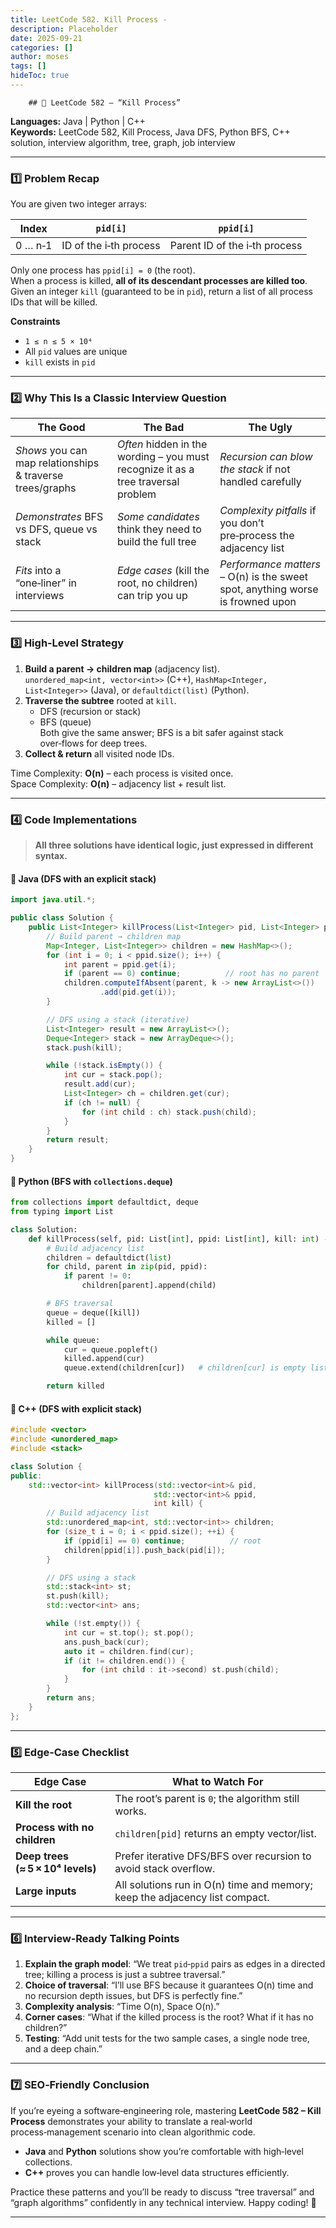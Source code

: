 ```yaml
---
title: LeetCode 582. Kill Process - 
description: Placeholder
date: 2025-09-21
categories: []
author: moses
tags: []
hideToc: true
---
```

        ## 🚀 LeetCode 582 – “Kill Process”  
**Languages:** Java | Python | C++  
**Keywords:** LeetCode 582, Kill Process, Java DFS, Python BFS, C++ solution, interview algorithm, tree, graph, job interview

---

### 1️⃣ Problem Recap

You are given two integer arrays:

| Index | `pid[i]` | `ppid[i]` |
|-------|----------|-----------|
| 0 … n‑1 | ID of the i‑th process | Parent ID of the i‑th process |

Only one process has `ppid[i] = 0` (the root).  
When a process is killed, **all of its descendant processes are killed too**.  
Given an integer `kill` (guaranteed to be in `pid`), return a list of all process IDs that will be killed.

**Constraints**

* `1 ≤ n ≤ 5 × 10⁴`
* All `pid` values are unique
* `kill` exists in `pid`

---

### 2️⃣ Why This Is a Classic Interview Question

| The Good | The Bad | The Ugly |
|----------|---------|----------|
| *Shows* you can map relationships & traverse trees/graphs | *Often* hidden in the wording – you must recognize it as a tree traversal problem | *Recursion can blow the stack* if not handled carefully |
| *Demonstrates* BFS vs DFS, queue vs stack | *Some candidates* think they need to build the full tree | *Complexity pitfalls* if you don’t pre‑process the adjacency list |
| *Fits* into a “one‑liner” in interviews | *Edge cases* (kill the root, no children) can trip you up | *Performance matters* – O(n) is the sweet spot, anything worse is frowned upon |

---

### 3️⃣ High‑Level Strategy

1. **Build a parent → children map** (adjacency list).  
   `unordered_map<int, vector<int>>` (C++), `HashMap<Integer, List<Integer>>` (Java), or `defaultdict(list)` (Python).
2. **Traverse the subtree** rooted at `kill`.  
   - DFS (recursion or stack)  
   - BFS (queue)  
   Both give the same answer; BFS is a bit safer against stack over‑flows for deep trees.
3. **Collect & return** all visited node IDs.

Time Complexity: **O(n)** – each process is visited once.  
Space Complexity: **O(n)** – adjacency list + result list.

---

### 4️⃣ Code Implementations

> **All three solutions have identical logic, just expressed in different syntax.**

#### 📌 Java (DFS with an explicit stack)

```java
import java.util.*;

public class Solution {
    public List<Integer> killProcess(List<Integer> pid, List<Integer> ppid, int kill) {
        // Build parent → children map
        Map<Integer, List<Integer>> children = new HashMap<>();
        for (int i = 0; i < ppid.size(); i++) {
            int parent = ppid.get(i);
            if (parent == 0) continue;          // root has no parent
            children.computeIfAbsent(parent, k -> new ArrayList<>())
                    .add(pid.get(i));
        }

        // DFS using a stack (iterative)
        List<Integer> result = new ArrayList<>();
        Deque<Integer> stack = new ArrayDeque<>();
        stack.push(kill);

        while (!stack.isEmpty()) {
            int cur = stack.pop();
            result.add(cur);
            List<Integer> ch = children.get(cur);
            if (ch != null) {
                for (int child : ch) stack.push(child);
            }
        }
        return result;
    }
}
```

#### 📌 Python (BFS with `collections.deque`)

```python
from collections import defaultdict, deque
from typing import List

class Solution:
    def killProcess(self, pid: List[int], ppid: List[int], kill: int) -> List[int]:
        # Build adjacency list
        children = defaultdict(list)
        for child, parent in zip(pid, ppid):
            if parent != 0:
                children[parent].append(child)

        # BFS traversal
        queue = deque([kill])
        killed = []

        while queue:
            cur = queue.popleft()
            killed.append(cur)
            queue.extend(children[cur])   # children[cur] is empty list if no kids

        return killed
```

#### 📌 C++ (DFS with explicit stack)

```cpp
#include <vector>
#include <unordered_map>
#include <stack>

class Solution {
public:
    std::vector<int> killProcess(std::vector<int>& pid,
                                std::vector<int>& ppid,
                                int kill) {
        // Build adjacency list
        std::unordered_map<int, std::vector<int>> children;
        for (size_t i = 0; i < ppid.size(); ++i) {
            if (ppid[i] == 0) continue;          // root
            children[ppid[i]].push_back(pid[i]);
        }

        // DFS using a stack
        std::stack<int> st;
        st.push(kill);
        std::vector<int> ans;

        while (!st.empty()) {
            int cur = st.top(); st.pop();
            ans.push_back(cur);
            auto it = children.find(cur);
            if (it != children.end()) {
                for (int child : it->second) st.push(child);
            }
        }
        return ans;
    }
};
```

---

### 5️⃣ Edge‑Case Checklist

| Edge Case | What to Watch For |
|-----------|-------------------|
| **Kill the root** | The root’s parent is `0`; the algorithm still works. |
| **Process with no children** | `children[pid]` returns an empty vector/list. |
| **Deep trees (≈ 5 × 10⁴ levels)** | Prefer iterative DFS/BFS over recursion to avoid stack overflow. |
| **Large inputs** | All solutions run in O(n) time and memory; keep the adjacency list compact. |

---

### 6️⃣ Interview‑Ready Talking Points

1. **Explain the graph model**: “We treat `pid`‑`ppid` pairs as edges in a directed tree; killing a process is just a subtree traversal.”
2. **Choice of traversal**: “I’ll use BFS because it guarantees O(n) time and no recursion depth issues, but DFS is perfectly fine.”
3. **Complexity analysis**: “Time O(n), Space O(n).”
4. **Corner cases**: “What if the killed process is the root? What if it has no children?”
5. **Testing**: “Add unit tests for the two sample cases, a single node tree, and a deep chain.”

---

### 7️⃣ SEO‑Friendly Conclusion

If you’re eyeing a software‑engineering role, mastering **LeetCode 582 – Kill Process** demonstrates your ability to translate a real‑world process‑management scenario into clean algorithmic code.  
- **Java** and **Python** solutions show you’re comfortable with high‑level collections.  
- **C++** proves you can handle low‑level data structures efficiently.  

Practice these patterns and you’ll be ready to discuss “tree traversal” and “graph algorithms” confidently in any technical interview. Happy coding! 🚀

---